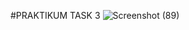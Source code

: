 #PRAKTIKUM TASK 3
![Screenshot (89)](https://github.com/purinahdatul/Learn-MyPHP-Admin/assets/160198903/e12a251c-de46-42df-a8f6-54900f8cb87a)
